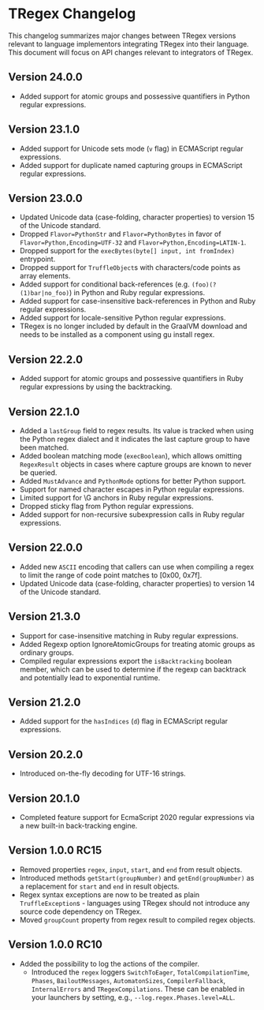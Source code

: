 # TRegex Changelog

This changelog summarizes major changes between TRegex versions relevant to language implementors integrating TRegex into their language. This document will focus on API changes relevant to integrators of TRegex.

## Version 24.0.0

* Added support for atomic groups and possessive quantifiers in Python regular expressions.

## Version 23.1.0

* Added support for Unicode sets mode (`v` flag) in ECMAScript regular expressions.
* Added support for duplicate named capturing groups in ECMAScript regular expressions.

## Version 23.0.0

* Updated Unicode data (case-folding, character properties) to version 15 of the Unicode standard.
* Dropped `Flavor=PythonStr` and `Flavor=PythonBytes` in favor of `Flavor=Python,Encoding=UTF-32` and `Flavor=Python,Encoding=LATIN-1`.
* Dropped support for the `execBytes(byte[] input, int fromIndex)` entrypoint.
* Dropped support for `TruffleObject`s with characters/code points as array elements.
* Added support for conditional back-references (e.g. `(foo)(?(1)bar|no_foo)`) in Python and Ruby regular expressions.
* Added support for case-insensitive back-references in Python and Ruby regular expressions.
* Added support for locale-sensitive Python regular expressions.
* TRegex is no longer included by default in the GraalVM download and needs to be installed as a component using gu install regex.

## Version 22.2.0

* Added support for atomic groups and possessive quantifiers in Ruby regular expressions by using the backtracking.

## Version 22.1.0

* Added a `lastGroup` field to regex results. Its value is tracked when using the Python regex dialect and it indicates the last capture group to have been matched.
* Added boolean matching mode (`execBoolean`), which allows omitting `RegexResult` objects in cases where capture groups are known to never be queried.
* Added `MustAdvance` and `PythonMode` options for better Python support.
* Support for named character escapes in Python regular expressions.
* Limited support for \G anchors in Ruby regular expressions.
* Dropped sticky flag from Python regular expressions.
* Added support for non-recursive subexpression calls in Ruby regular expressions.

## Version 22.0.0

* Added new `ASCII` encoding that callers can use when compiling a regex to limit the range of code point matches to [0x00, 0x7f].
* Updated Unicode data (case-folding, character properties) to version 14 of the Unicode standard.

## Version 21.3.0

* Support for case-insensitive matching in Ruby regular expressions.
* Added Regexp option IgnoreAtomicGroups for treating atomic groups as ordinary groups.
* Compiled regular expressions export the `isBacktracking` boolean member, which can be used to determine if the regexp can backtrack and potentially lead to exponential runtime.

## Version 21.2.0

* Added support for the `hasIndices` (`d`) flag in ECMAScript regular expressions.

## Version 20.2.0

* Introduced on-the-fly decoding for UTF-16 strings.

## Version 20.1.0

* Completed feature support for EcmaScript 2020 regular expressions via a new built-in back-tracking engine.

## Version 1.0.0 RC15

* Removed properties `regex`, `input`, `start`, and `end` from result objects.
* Introduced methods `getStart(groupNumber)` and `getEnd(groupNumber)` as a replacement for `start` and `end` in result objects.
* Regex syntax exceptions are now to be treated as plain `TruffleException`s - languages using TRegex should not introduce any source code dependency on TRegex.
* Moved `groupCount` property from regex result to compiled regex objects.

## Version 1.0.0 RC10

* Added the possibility to log the actions of the compiler.
     * Introduced the `regex` loggers `SwitchToEager`, `TotalCompilationTime`, `Phases`, `BailoutMessages`, `AutomatonSizes`, `CompilerFallback`, `InternalErrors` and `TRegexCompilations`. These can be enabled in your launchers by setting, e.g., `--log.regex.Phases.level=ALL`.
